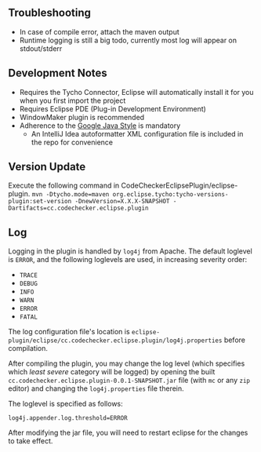 
## Troubleshooting

* In case of compile error, attach the maven output
* Runtime logging is still a big todo, currently most log will appear on stdout/stderr

## Development Notes

* Requires the Tycho Connector, Eclipse will automatically install it for you when you first import the project
* Requires Eclipse PDE (Plug-in Development Environment)
* WindowMaker plugin is recommended
* Adherence to the [Google Java Style](https://google.github.io/styleguide/javaguide.html) is mandatory
    * An IntelliJ Idea autoformatter XML configuration file is included in the repo for convenience

## Version Update

Execute the following command in CodeCheckerEclipsePlugin/eclipse-plugin.
``` mvn -Dtycho.mode=maven org.eclipse.tycho:tycho-versions-plugin:set-version -DnewVersion=X.X.X-SNAPSHOT -Dartifacts=cc.codechecker.eclipse.plugin ```

## Log

Logging in the plugin is handled by `log4j` from Apache. The default loglevel is `ERROR`, and the following loglevels are used, in increasing severity order:

 * `TRACE`
 * `DEBUG`
 * `INFO`
 * `WARN`
 * `ERROR`
 * `FATAL`

The log configuration file's location is `eclipse-plugin/eclipse/cc.codechecker.eclipse.plugin/log4j.properties` before compilation.

After compiling the plugin, you may change the log level (which specifies which *least severe* category will be logged) by opening the built `cc.codechecker.eclipse.plugin-0.0.1-SNAPSHOT.jar` file (with `mc` or any `zip` editor) and changing the `log4j.properties` file therein.

The loglevel is specified as follows:

    log4j.appender.log.threshold=ERROR

After modifying the jar file, you will need to restart eclipse for the changes to take effect.
